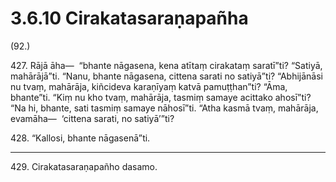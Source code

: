 # 3.6.10 Cirakatasaraṇapañha

(92.)

427\. Rājā āha—  “bhante nāgasena, kena atītaṃ cirakataṃ saratī”ti? “Satiyā, mahārājā”ti. “Nanu, bhante nāgasena, cittena sarati no satiyā”ti? “Abhijānāsi nu tvaṃ, mahārāja, kiñcideva karaṇīyaṃ katvā pamuṭṭhan”ti? “Āma, bhante”ti. “Kiṃ nu kho tvaṃ, mahārāja, tasmiṃ samaye acittako ahosī”ti? “Na hi, bhante, sati tasmiṃ samaye nāhosī”ti. “Atha kasmā tvaṃ, mahārāja, evamāha—  ‘cittena sarati, no satiyā’”ti?

428\. “Kallosi, bhante nāgasenā”ti.

---

429\. Cirakatasaraṇapañho dasamo.
